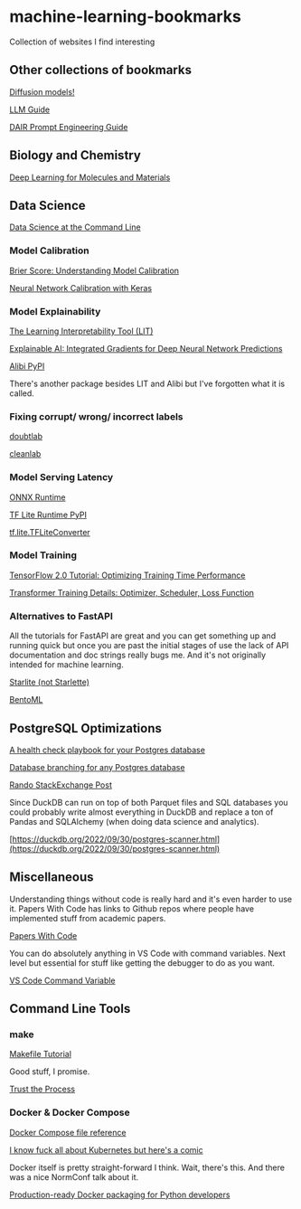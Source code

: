 # machine-learning-bookmarks
Collection of websites I find interesting


## Other collections of bookmarks

[Diffusion models!](https://github.com/YangLing0818/Diffusion-Models-Papers-Survey-Taxonomy)

[LLM Guide](https://github.com/kasperjunge/LLM-Guide)

[DAIR Prompt Engineering Guide](https://github.com/dair-ai/Prompt-Engineering-Guide)

## Biology and Chemistry

[Deep Learning for Molecules and Materials](https://dmol.pub/)

## Data Science

[Data Science at the Command Line](https://datascienceatthecommandline.com/2e)

### Model Calibration

[Brier Score: Understanding Model Calibration](https://neptune.ai/blog/brier-score-and-model-calibration)

[Neural Network Calibration with Keras](https://towardsdatascience.com/neural-network-calibration-with-keras-76fb7c13a55)

### Model Explainability

[The Learning Interpretability Tool (LIT)](https://pair-code.github.io/lit/)

[Explainable AI: Integrated Gradients for Deep Neural Network Predictions](https://medium.com/codex/explainable-ai-integrated-gradients-for-deep-neural-network-predictions-eb4f96248afb)

[Alibi PyPI](https://pypi.org/project/alibi/)

There's another package besides LIT and Alibi but I've forgotten what it is called.

### Fixing corrupt/ wrong/ incorrect labels

[doubtlab](https://koaning.github.io/doubtlab/)

[cleanlab](https://github.com/cleanlab/cleanlab)

### Model Serving Latency

[ONNX Runtime](https://onnxruntime.ai/)

[TF Lite Runtime PyPI](https://pypi.org/project/tflite-runtime/)

[tf.lite.TFLiteConverter](https://www.tensorflow.org/api_docs/python/tf/lite/TFLiteConverter?hl=en)

### Model Training

[TensorFlow 2.0 Tutorial: Optimizing Training Time Performance](https://www.kdnuggets.com/2020/03/tensorflow-optimizing-training-time-performance.html)

[Transformer Training Details: Optimizer, Scheduler, Loss Function](https://kikaben.com/transformers-training-details/)

### Alternatives to FastAPI

All the tutorials for FastAPI are great and you can get something up and running quick but once you are past the initial stages of use the lack of API documentation and doc strings really bugs me. And it's not originally intended for machine learning.

[Starlite (not Starlette)](https://github.com/starlite-api/starlite)

[BentoML](https://www.bentoml.com/)

## PostgreSQL Optimizations

[A health check playbook for your Postgres database](https://www.citusdata.com/blog/2019/03/29/health-checks-for-your-postgres-database/)

[Database branching for any Postgres database](https://postgres.ai/)

[Rando StackExchange Post](https://dba.stackexchange.com/questions/298963/postgres-select-on-a-very-large-table)

Since DuckDB can run on top of both Parquet files and SQL databases you could probably write almost everything in DuckDB and replace a ton of Pandas and SQLAlchemy (when doing data science and analytics).

[https://duckdb.org/2022/09/30/postgres-scanner.html](https://duckdb.org/2022/09/30/postgres-scanner.html)

## Miscellaneous

Understanding things without code is really hard and it's even harder to use it. Papers With Code has links to Github repos where people have implemented stuff from academic papers.

[Papers With Code](https://paperswithcode.com/)

You can do absolutely anything in VS Code with command variables. Next level but essential for stuff like getting the debugger to do as you want.

[VS Code Command Variable](https://github.com/rioj7/command-variable#commands)

## Command Line Tools

### make

[Makefile Tutorial](https://makefiletutorial.com/)

Good stuff, I promise.

[Trust the Process](https://lmgtfy.app/?q=makefile+for+data+science)

### Docker & Docker Compose

[Docker Compose file reference](https://docs.docker.com/compose/compose-file/)

[I know fuck all about Kubernetes but here's a comic](https://cloud.google.com/kubernetes-engine/kubernetes-comic)

Docker itself is pretty straight-forward I think.
Wait, there's this.
And there was a nice NormConf talk about it.

[Production-ready Docker packaging for Python developers](https://pythonspeed.com/docker/)
